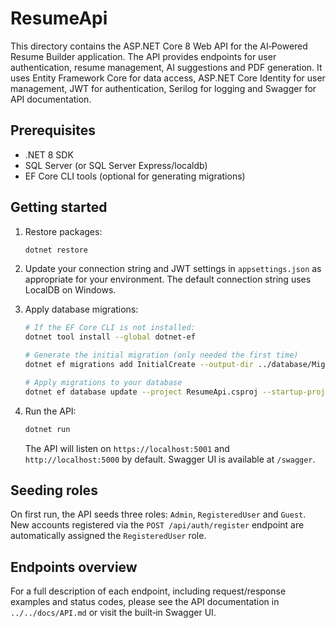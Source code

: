 # ResumeApi

This directory contains the ASP.NET Core 8 Web API for the AI‑Powered Resume
Builder application. The API provides endpoints for user authentication,
resume management, AI suggestions and PDF generation. It uses Entity
Framework Core for data access, ASP.NET Core Identity for user management,
JWT for authentication, Serilog for logging and Swagger for API
documentation.

## Prerequisites

* .NET 8 SDK
* SQL Server (or SQL Server Express/localdb)
* EF Core CLI tools (optional for generating migrations)

## Getting started

1. Restore packages:

   ```bash
   dotnet restore
   ```

2. Update your connection string and JWT settings in `appsettings.json` as
   appropriate for your environment. The default connection string uses
   LocalDB on Windows.

3. Apply database migrations:

   ```bash
   # If the EF Core CLI is not installed:
   dotnet tool install --global dotnet-ef

   # Generate the initial migration (only needed the first time)
   dotnet ef migrations add InitialCreate --output-dir ../database/Migrations --project ResumeApi.csproj --startup-project ResumeApi.csproj

   # Apply migrations to your database
   dotnet ef database update --project ResumeApi.csproj --startup-project ResumeApi.csproj
   ```

4. Run the API:

   ```bash
   dotnet run
   ```

   The API will listen on `https://localhost:5001` and `http://localhost:5000`
   by default. Swagger UI is available at `/swagger`.

## Seeding roles

On first run, the API seeds three roles: `Admin`, `RegisteredUser` and
`Guest`. New accounts registered via the `POST /api/auth/register` endpoint
are automatically assigned the `RegisteredUser` role.

## Endpoints overview

For a full description of each endpoint, including request/response
examples and status codes, please see the API documentation in
`../../docs/API.md` or visit the built‑in Swagger UI.